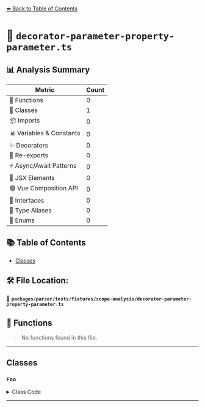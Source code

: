 [⬅️ Back to Table of Contents](../../../../../index.md)

# 📄 `decorator-parameter-property-parameter.ts`

## 📊 Analysis Summary

| Metric | Count |
|--------|-------|
| 🔧 Functions | 0 |
| 🧱 Classes | 1 |
| 📦 Imports | 0 |
| 📊 Variables & Constants | 0 |
| ✨ Decorators | 0 |
| 🔄 Re-exports | 0 |
| ⚡ Async/Await Patterns | 0 |
| 💠 JSX Elements | 0 |
| 🟢 Vue Composition API | 0 |
| 📐 Interfaces | 0 |
| 📑 Type Aliases | 0 |
| 🎯 Enums | 0 |

## 📚 Table of Contents

- [Classes](#classes)

## 🛠️ File Location:
📂 **`packages/parser/tests/fixtures/scope-analysis/decorator-parameter-property-parameter.ts`**

## 🔧 Functions

> No functions found in this file.


---

## Classes

### `Foo`

<details><summary>Class Code</summary>

```ts
export default class Foo {
  constructor(@Dec private readonly test: string) {}
}
```
</details>


---